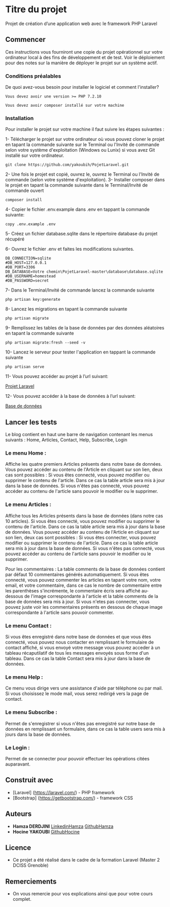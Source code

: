 # Titre du projet

Projet de création d’une application web avec le framework PHP Laravel

## Commencer

Ces instructions vous fourniront une copie du projet opérationnel sur votre ordinateur local à des fins de développement et de test. Voir le déploiement pour des notes sur la manière de déployer le projet sur un système actif.

### Conditions préalables

De quoi avez-vous besoin pour installer le logiciel et comment l'installer?

```
Vous devez avoir une version >= PHP 7.2.10
```
```
Vous devez avoir composer installé sur votre machine
```

### Installation

Pour installer le projet sur votre machine il faut suivre les étapes suivantes : 

1- Télécharger le projet sur votre ordinateur où vous pouvez cloner le projet en tapant la commande suivante sur le Terminal ou l'Invité de commande selon votre système d'exploitation (Windows ou Lunix) si vous avez Git installé sur votre ordinateur.

```
git clone https://github.com/yakoubih/PojetLaravel.git
```

2- Une fois le projet est copié, ouvrez le, ouvrez le Terminal ou l'Invité de commande (selon votre systéme d'exploitation).
3- Installer composer dans le projet en tapant la commande suivante dans le Terminal/Invité de commande ouvert

```
composer install
```
4- Copier le fichier .env.example dans .env en tappant la commande suivante:
```
copy .env.example .env
```
5- Créez un fichier database.sqlite dans le répertoire database du projet récupéré

6- Ouvrez le fichier .env et faites les modifications suivantes.
```
DB_CONNECTION=sqlite
#DB_HOST=127.0.0.1
#DB_PORT=3306
DB_DATABASE=Votre chemin\PojetLaravel-master\database\database.sqlite
#DB_USERNAME=homestead
#DB_PASSWORD=secret
```
7- Dans le Terminal/Invité de commande lancez la commande suivante 
```
php artisan key:generate
```
8- Lancez les migrations en tapant la commande suivante 
```
php artisan migrate
```
9- Remplissez les tables de la base de données par des données aléatoires en tapant la commande suivante
```
php artisan migrate:fresh --seed -v
```
10- Lancez le serveur pour tester l'application en tappant la commande suivante
```
php artisan serve
```
11- Vous pouvez accéder au projet à l’url suivant:

[Projet Laravel](http://localhost:8000)

12- Vous pouvez accéder à la base de données à l’url suivant:

[Base de données](http://127.0.0.1:8000/phpliteadmin.php)

## Lancer les tests

Le blog contient en haut une barre de navigation contenant les menus suivants : Home, Articles, Contact, Help, Subscribe, Login

### Le menu Home :

Affiche les quatre premiers Articles présents dans notre base de données. Vous pouvez accéder au contenu de l'Article en cliquant sur 
son lien, deux cas sont possibles : 
Si vous êtes connecté, vous pouvez modifier ou supprimer le contenu de l'article. Dans ce cas la table article sera mis à jour dans la base de données.
Si vous n'êtes pas connecté, vous pouvez accéder au contenu de l'article sans pouvoir le modifier ou le supprimer.

### Le menu Articles : 

Affiche tous les Articles présents dans la base de données (dans notre cas 10 articles). 
Si vous êtes connecté, vous pouvez modifier ou supprimer le contenu de l'article. Dans ce cas la table article sera mis à jour dans la base de données. Vous pouvez accéder au contenu de l'Article en cliquant sur son lien, deux cas sont possibles : 
Si vous êtes connecter, vous pouvez modifier ou supprimer le contenu de l'article. Dans ce cas la table article sera mis à jour dans la base de données.
Si vous n'êtes pas connecté, vous pouvez accéder au contenu de l'article sans pouvoir le modifier ou le supprimer.

Pour les commentaires :
La table comments de la base de données contient par défaut 10 commentaires générés automatiquement.
Si vous êtes connecté, vous pouvez commenter les articles en tapant votre nom, votre email, et votre commentaire, dans ce cas le nombre de commentaire entre les parenthèses s'incrémente, le commentaire écris sera affiché au-dessous de l'image correspondante à l'article et la table comments de la base de données sera mis à jour. 
Si vous n'etes pas connecter, vous pouvez juste voir les commentaires présents en dessous de chaque image correspondante à l'article sans pouvoir commenter.


### Le menu Contact : 

Si vous êtes enregistré dans notre base de données et que vous êtes connecté, vous pouvez nous contacter en remplissant le formulaire de contact affiché, si vous envoyé votre message vous pouvez acceder à un tableau récaputilatif de tous les messages envoyés sous forme d'un tableau. Dans ce cas la table Contact sera mis à jour dans la base de données.
### Le menu Help : 

Ce menu vous dirige vers une assistance d'aide par téléphone ou par mail. Si vous choisissez le mode mail, vous serez redirigé vers la page de contact.

### Le menu Subscribe : 

Permet de s'enregistrer si vous n'êtes pas enregistré sur notre base de données en remplissant un formulaire, dans ce cas la table users sera mis à jours dans la base de données.

### Le Login : 

Permet de se connecter pour pouvoir effectuer les opérations citées auparavant.

## Construit avec

* [Laravel] (https://laravel.com/) - PHP framework
* [Bootstrap] (https://getbootstrap.com/) - framework CSS

## Auteurs

* **Hamza DERDJINI**  [LinkedinHamza](https://www.linkedin.com/in/hamza-derdjini-b8a827122/)
                      [GithubHamza](https://github.com/geekhamza)
* **Hocine YAKOUBI**  [GithubHocine](https://github.com/yakoubih)

## Licence

* Ce projet a été réalisé dans le cadre de la formation Laravel (Master 2 DCISS Grenoble) 
## Remerciements

* On vous remercie pour vos explications ainsi que pour votre cours complet.
